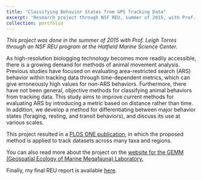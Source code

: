 ```yaml
---
title: "Classifying Behavior States from GPS Tracking Data"
excerpt: "Research project through NSF REU, summer of 2015, with Prof. Leigh Torres of the Hatfield Marine Science Center.<br/><img src='/images/500x300.png' style='height:300px;'>"
collection: portfolio
---
```


*This project was done in the summer of 2015 with Prof. Leigh Torres through an NSF REU program at the Hatfield Marine Science Center.*

As high-resolution biologging technology becomes more readily accessible, there is a growing demand for methods of animal movement analysis. Previous studies have focused on evaluating area-restricted search (ARS) behavior within tracking data through time-dependent metrics, which can give erroneously high values for non-ARS behaviors. Furthermore, there have not been general, objective methods for classifying animal behaviors from tracking data. This study aims to improve current methods for evaluating ARS by introducing a metric based on distance rather than time. In addition, we develop a method for differentiating between major behavior states (foraging, resting, and transit behaviors), and discuss its use at various scales.  

This project resulted in a [PLOS ONE publication](https://journals.plos.org/plosone/article?id=10.1371/journal.pone.0168513), in which the proposed method is applied to track datasets across many taxa and regions.  

You can also read more about the project on the [website for the GEMM (Geospatial Ecology of Marine Megafauna) Laboratory.](https://mmi.oregonstate.edu/gemm-lab/research-projects/residence-space-time-rst-new-simple-way-classify-behavior-states-movement)  

Finally, my final REU report is available [here](/files/Tolkova_HMSC_REU_2015_final_report.pdf). 
